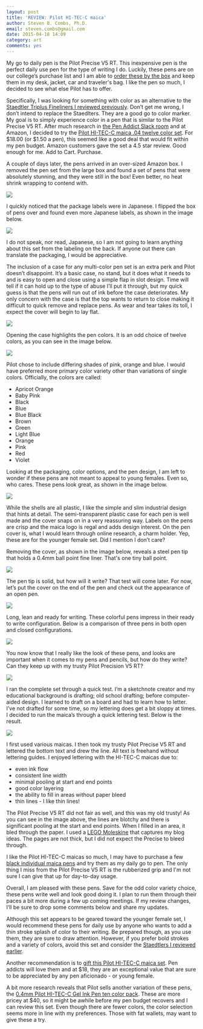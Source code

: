 ```yaml
---
layout: post
title: 'REVIEW: Pilot HI-TEC-C maica'
author: Steven B. Combs, Ph.D.
email: steven.combs@gmail.com
date: 2015-04-18 14:09
category: art
comments: yes
---
```


My go to daily pen is the Pilot Precise V5 RT. This inexpensive pen is the perfect daily use pen for the type of writing I do. Luckily, these pens are on our college’s purchase list and I am able to [order these by the box](http://www.amazon.com/gp/product/B001E6A9M8/ref=as_li_tl?ie=UTF8&camp=1789&creative=390957&creativeASIN=B001E6A9M8&linkCode=as2&tag=stevenccom-20&linkId=W7XFBU6YQH4L3MY2) and keep them in my desk, jacket, car and traveler's bag. I like the pen so much, I decided to see what else Pilot has to offer.

Specifically, I was looking for something with color as an alternative to the [Staedtler Triplus Fineliners I reviewed previously](http://www.stevencombs.com/art/2015/03/20/staedtler-triplus-fineliner-review.html). Don’t get me wrong, I don’t intend to replace the Staedlters. They are a good go to color marker. My goal is to simply experience color in a pen that is similar to the Pilot Precise V5 RT. After much research in [the Pen Addict Slack room](https://twitter.com/dowdyism/status/573604917463535618) and at Amazon, I decided to try the [Pilot HI-TEC-C maica .04 twelve color set](http://www.amazon.com/gp/product/B00N92S8FA/ref=as_li_tl?ie=UTF8&camp=1789&creative=390957&creativeASIN=B00N92S8FA&linkCode=as2&tag=stevenccom-20&linkId=45NEKD4Q22QJXWEQ). For $18.00 (or $1.50 a pen), this seemed like a good deal that would fit within my pen budget. Amazon customers gave the set a 4.5 star review. Good enough for me. Add to Cart. Purchase.

A couple of days later, the pens arrived in an over-sized Amazon box. I removed the pen set from the large box and found a set of pens that were absolutely stunning, and they were still in the box! Even better, no heat shrink wrapping to contend with.

![](https://lh4.googleusercontent.com/-hfkPDn2LMLI/VTA_Iu422sI/AAAAAAABawE/8WXaCz9uTBo/s920-no/IMG_8059.jpeg)

I quickly noticed that the package labels were in Japanese. I flipped the box of pens over and found even more Japanese labels, as shown in the image below.

![](https://lh4.googleusercontent.com/--L4oojDvAT0/VTA_JolSOaI/AAAAAAABaw0/Ud3w_c7jmh0/s920-no/IMG_8062.jpeg)

I do not speak, nor read, Japanese, so I am not going to learn anything about this set from the labeling on the back. If anyone out there can translate the packaging, I would be appreciative.

The inclusion of a case for any multi-color pen set is an extra perk and Pilot doesn’t disappoint. It’s a basic case, no stand, but it does what it needs to and is easy to open and close using a simple flap in slot design. Time will tell if it can hold up to the type of abuse I’ll put it through, but my quick guess is that the pens will run out of ink before the case deteriorates. My only concern with the case is that the top wants to return to close making it difficult to quick remove and replace pens. As wear and tear takes its toll, I expect the cover will begin to lay flat.

![](https://lh6.googleusercontent.com/-TCJBHco5Bjo/VTA_J9XCKRI/AAAAAAABaw8/71RgeVvXtMo/s920-no/IMG_8063.jpeg)

Opening the case highlights the pen colors. It is an odd choice of twelve colors, as you can see in the image below.

![](https://lh4.googleusercontent.com/-7woaPqnKJfw/VTA_KVnyb4I/AAAAAAABaxE/zPp-qAogd8I/s920-no/IMG_8064.jpeg)

Pilot chose to include differing shades of pink, orange and blue. I would have preferred more primary color variety other than variations of single colors. Officially, the colors are called:

* Apricot Orange
* Baby Pink
* Black
* Blue
* Blue Black
* Brown
* Green
* Light Blue
* Orange
* Pink
* Red
* Violet

Looking at the packaging, color options, and the pen design, I am left to wonder if these pens are not meant to appeal to young females. Even so, who cares. These pens look great, as shown in the image below.

![](https://lh4.googleusercontent.com/-UXIANTcrWsw/VTA_K8PeMWI/AAAAAAABaxM/6DIDspXVHqY/s920-no/IMG_8065.jpeg)

While the shells are all plastic, I like the simple and slim industrial design that hints at detail. The semi-transparent plastic case for each pen is well made and the cover snaps on in a very reassuring way. Labels on the pens are crisp and the maica logo is regal and adds design interest. On the pen cover is, what I would learn through online research, a charm holder. Yep, these are for the younger female set. Did I mention I don’t care?

Removing the cover, as shown in the image below, reveals a steel pen tip that holds a 0.4mm ball point fine liner. That's one tiny ball point.

![](https://lh6.googleusercontent.com/-G15IbVG3ph4/VTA_LWYUoPI/AAAAAAABaxc/9PO_u3VgFl8/s920-no/IMG_8067.jpeg)

The pen tip is solid, but how will it write? That test will come later. For now, let’s put the cover on the end of the pen and check out the appearance of an open pen.

![](https://lh4.googleusercontent.com/-bQ5MYD2pnKU/VTA_L2ZMzFI/AAAAAAABaxk/3dt2M_et4ck/s920-no/IMG_8068.jpeg)

Long, lean and ready for writing. These colorful pens impress in their ready to write configuration. Below is a comparison of three pens in both open and closed configurations.

![](https://lh4.googleusercontent.com/-xphQ50saCi8/VTA_MNjreeI/AAAAAAABaxs/4WZe7qm7mlk/s920-no/IMG_8069.jpeg)

You now know that I really like the look of these pens, and looks are important when it comes to my pens and pencils, but how do they write? Can they keep up with my trusty Pilot Precision V5 RT?

![](https://lh4.googleusercontent.com/-edomJsHR2mA/VTA_Nn1puiI/AAAAAAABayM/fCn6TT_DLxg/s920-no/IMG_8073.jpeg)

I ran the complete set through a quick test. I’m a sketchnote creator and my educational background is drafting; old school drafting; before computer-aided design. I learned to draft on a board and had to learn how to letter. I’ve not drafted for some time, so my lettering does get a bit sloppy at times. I decided to run the maica’s through a quick lettering test. Below is the result.

![](https://lh4.googleusercontent.com/-IwRv4hgUlGM/VTA_Nz4NA7I/AAAAAAABayU/m2EmIhw9VP0/w1392-h706-no/IMG_8074.jpeg)

I first used various maicas. I then took my trusty Pilot Precise V5 RT and lettered the bottom text and drew the line. All text is freehand without lettering guides. I enjoyed lettering with the HI-TEC-C maicas due to:

 * even ink flow
 * consistent line width
 * minimal pooling at start and end points
 * good color layering
 * the ability to fill in areas without paper bleed
 * thin lines - I like thin lines!

The Pilot Precise V5 RT did not fair as well, and this was my old trusty! As you can see in the image above, the lines are blotchy and there is significant pooling at the start and end points. When I filled in an area, it bled through the paper. I used a [LEGO Moleskine](http://www.amazon.com/gp/product/886732621X/ref=as_li_tl?ie=UTF8&camp=1789&creative=390957&creativeASIN=886732621X&linkCode=as2&tag=stevenccom-20&linkId=55LZK6RULQVQOIOU) that captures my blog ideas. The pages are not thick, but I did not expect the Precise to bleed through.

I like the Pilot HI-TEC-C maicas so much, I may have to purchase a few [black individual maica pens](http://www.amazon.com/gp/product/B00B46F1O4/ref=as_li_tl?ie=UTF8&camp=1789&creative=390957&creativeASIN=B00B46F1O4&linkCode=as2&tag=stevenccom-20&linkId=K7WHDWGQV2C5VU6M) and try them as my daily go to pen. The only thing I miss from the Pilot Precise V5 RT is the rubberized grip and I'm not sure I can give that up for day-to-day usage.

Overall, I am pleased with these pens. Save for the odd color variety choice, these pens write well and look good doing it. I plan to run them through their paces a bit more during a few up coming meetings. If my review changes, I’ll be sure to drop some comments below and share my updates.

Although this set appears to be geared toward the younger female set, I would recommend these pens for daily use by anyone who wants to add a thin stroke splash of color to their writing. Be prepared though, as you use them, they are sure to draw attention. However, if you prefer bold strokes and a variety of colors, avoid this set and consider the [Staedtlers I reviewed earlier](http://www.stevencombs.com/art/2015/03/20/staedtler-triplus-fineliner-review.html).

Another recommendation is to [gift this Pilot HI-TEC-C maica set](http://www.amazon.com/gp/product/B00N92S8FA/ref=as_li_tl?ie=UTF8&camp=1789&creative=390957&creativeASIN=B00N92S8FA&linkCode=as2&tag=stevenccom-20&linkId=45NEKD4Q22QJXWEQ). Pen addicts will love them and at $18, they are an exceptional value that are sure to be appreciated by any pen aficionado - or young female.

A bit more research reveals that Pilot sells another variation of these pens, the [0.4mm Pilot HI-TEC-C Gel Ink Pen ten color pack](http://www.amazon.com/gp/product/B001GR8B0W/ref=as_li_tl?ie=UTF8&camp=1789&creative=390957&creativeASIN=B001GR8B0W&linkCode=as2&tag=stevenccom-20&linkId=PPORTSQAARWS2EOX). These are more pricey at $40, so it might be awhile before my pen budget recovers and I can review this set. Even though there are fewer colors, the color selection seems more in line with my preferences. Those with fat wallets, may want to give these a try.
